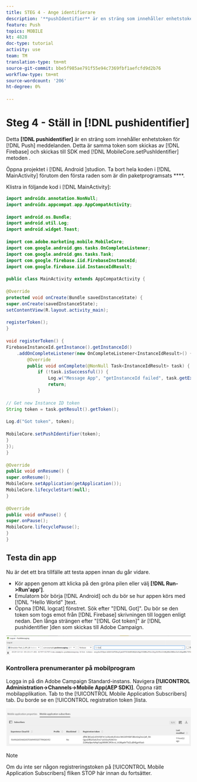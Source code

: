 ```yaml
---
title: STEG 4 - Ange identifierare
description: '**pushIdentifier** är en sträng som innehåller enhetstoken för push-meddelanden. Detta är samma token som skickas av Firebase och skickas till SDK med metoden MobileCore.setPushIdentifier.'
feature: Push
topics: MOBILE
kt: 4828
doc-type: tutorial
activity: use
team: TM
translation-type: tm+mt
source-git-commit: bbe5f985ae791f55e94c7369fbf1aefcfd9d2b76
workflow-type: tm+mt
source-wordcount: '206'
ht-degree: 0%

---
```


# Steg 4 - Ställ in [!DNL pushidentifier]

Detta **[!DNL pushidentifier]** är en sträng som innehåller enhetstoken för [!DNL Push] meddelanden. Detta är samma token som skickas av [!DNL Firebase] och skickas till SDK med [!DNL MobileCore.setPushIdentifier] metoden .

Öppna projektet i [!DNL Android ]studion. Ta bort hela koden i [!DNL MainActivity] förutom den första raden som är din paketprogramsats ****.

Klistra in följande kod i [!DNL MainActivity]:

```java
import androidx.annotation.NonNull;
import androidx.appcompat.app.AppCompatActivity;

import android.os.Bundle;
import android.util.Log;
import android.widget.Toast;

import com.adobe.marketing.mobile.MobileCore;
import com.google.android.gms.tasks.OnCompleteListener;
import com.google.android.gms.tasks.Task;
import com.google.firebase.iid.FirebaseInstanceId;
import com.google.firebase.iid.InstanceIdResult;

public class MainActivity extends AppCompatActivity {

@Override
protected void onCreate(Bundle savedInstanceState) {
super.onCreate(savedInstanceState);
setContentView(R.layout.activity_main);

registerToken();
}

void registerToken() {
FirebaseInstanceId.getInstance().getInstanceId()
    .addOnCompleteListener(new OnCompleteListener<InstanceIdResult>() {
        @Override
        public void onComplete(@NonNull Task<InstanceIdResult> task) {
            if (!task.isSuccessful()) {
                Log.w("Message App", "getInstanceId failed", task.getException());
                return;
            }

// Get new Instance ID token
String token = task.getResult().getToken();

Log.d("Got token", token);

MobileCore.setPushIdentifier(token);
}
});
}

@Override
public void onResume() {
super.onResume();
MobileCore.setApplication(getApplication());
MobileCore.lifecycleStart(null);
}

@Override
public void onPause() {
super.onPause();
MobileCore.lifecyclePause();
}
}
```

## Testa din app

Nu är det ett bra tillfälle att testa appen innan du går vidare.

* Kör appen genom att klicka på den gröna pilen eller välj **[!DNL Run->Run'app']**.
* Emulatorn bör börja [!DNL Android] och du bör se hur appen körs med [!DNL "Hello World" ]text.
* Öppna [!DNL logcat] fönstret. Sök efter &quot;[!DNL Got]&quot;. Du bör se den token som togs emot från [!DNL Firebase] skrivningen till loggen enligt nedan. Den långa strängen efter &quot;[!DNL Got token]&quot; är [!DNL pushidentifier ]den som skickas till Adobe Campaign.

![logcat-token](assets/logcat-got-token.PNG)

### Kontrollera prenumeranter på mobilprogram

Logga in på din Adobe Campaign Standard-instans.
Navigera **[!UICONTROL Administration->Channels->Mobile App(AEP SDK)]**. Öppna rätt mobilapplikation. Tab to the [!UICONTROL Mobile Application Subscribers] tab. Du borde se en [!UICONTROL registration token ]lista.

![mobile-application-subscribers](assets/mobile-application-subscribers.PNG)

>[!NOTE]
>
>Om du inte ser någon registreringstoken på [!UICONTROL Mobile Application Subscribers] fliken STOP här innan du fortsätter.
